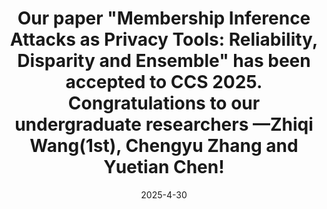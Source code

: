 ---
title: 'Our paper "Membership Inference Attacks as Privacy Tools: Reliability,
  Disparity and Ensemble" has been accepted to CCS 2025. Congratulations to our undergraduate researchers  —Zhiqi Wang(1st), Chengyu Zhang and Yuetian Chen!'
date: 2025-4-30
---